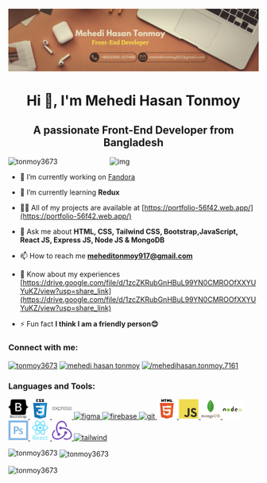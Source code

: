 ![logo](https://github.com/tonmoy3673/TonMoy/blob/main/Cover.jpg)
<h1 align="center">Hi 👋, I'm Mehedi Hasan Tonmoy</h1>
<h2 align="center">A passionate Front-End Developer from Bangladesh</h2>
<img align="right" alt="img" width="300" src="https://user-images.githubusercontent.com/55389276/140866485-8fb1c876-9a8f-4d6a-98dc-08c4981eaf70.gif">
<p align="left"> <img src="https://komarev.com/ghpvc/?username=tonmoy3673&label=Profile%20views&color=0e75b6&style=flat" alt="tonmoy3673" /> </p>

- 🔭 I’m currently working on [Fandora](https://fandora-tonmoy.netlify.app/)

- 🌱 I’m currently learning **Redux**

- 👨‍💻 All of my projects are available at [https://portfolio-56f42.web.app/](https://portfolio-56f42.web.app/)

- 💬 Ask me about **HTML, CSS, Tailwind CSS, Bootstrap,JavaScript, React JS, Express JS, Node JS & MongoDB**

- 📫 How to reach me **meheditonmoy917@gmail.com**

- 📄 Know about my experiences [https://drive.google.com/file/d/1zcZKRubGnHBuL99YN0CMROOfXXYUYuKZ/view?usp=share_link](https://drive.google.com/file/d/1zcZKRubGnHBuL99YN0CMROOfXXYUYuKZ/view?usp=share_link)

- ⚡ Fun fact **I think I am a friendly person😊**

<h3 align="left">Connect with me:</h3>
<p align="left">
<a href="https://twitter.com/tonmoy3673" target="blank"><img align="center" src="https://raw.githubusercontent.com/rahuldkjain/github-profile-readme-generator/master/src/images/icons/Social/twitter.svg" alt="tonmoy3673" height="30" width="40" /></a>
<a href="https://linkedin.com/in/mehedi hasan tonmoy" target="blank"><img align="center" src="https://raw.githubusercontent.com/rahuldkjain/github-profile-readme-generator/master/src/images/icons/Social/linked-in-alt.svg" alt="mehedi hasan tonmoy" height="30" width="40" /></a>
<a href="https://fb.com//mehedihasan.tonmoy.7161" target="blank"><img align="center" src="https://raw.githubusercontent.com/rahuldkjain/github-profile-readme-generator/master/src/images/icons/Social/facebook.svg" alt="/mehedihasan.tonmoy.7161" height="30" width="40" /></a>
</p>

<h3 align="left">Languages and Tools:</h3>
<p align="left"> <a href="https://getbootstrap.com" target="_blank" rel="noreferrer"> <img src="https://raw.githubusercontent.com/devicons/devicon/master/icons/bootstrap/bootstrap-plain-wordmark.svg" alt="bootstrap" width="40" height="40"/> </a> <a href="https://www.w3schools.com/css/" target="_blank" rel="noreferrer"> <img src="https://raw.githubusercontent.com/devicons/devicon/master/icons/css3/css3-original-wordmark.svg" alt="css3" width="40" height="40"/> </a> <a href="https://expressjs.com" target="_blank" rel="noreferrer"> <img src="https://raw.githubusercontent.com/devicons/devicon/master/icons/express/express-original-wordmark.svg" alt="express" width="40" height="40"/> </a> <a href="https://www.figma.com/" target="_blank" rel="noreferrer"> <img src="https://www.vectorlogo.zone/logos/figma/figma-icon.svg" alt="figma" width="40" height="40"/> </a> <a href="https://firebase.google.com/" target="_blank" rel="noreferrer"> <img src="https://www.vectorlogo.zone/logos/firebase/firebase-icon.svg" alt="firebase" width="40" height="40"/> </a> <a href="https://git-scm.com/" target="_blank" rel="noreferrer"> <img src="https://www.vectorlogo.zone/logos/git-scm/git-scm-icon.svg" alt="git" width="40" height="40"/> </a> <a href="https://www.w3.org/html/" target="_blank" rel="noreferrer"> <img src="https://raw.githubusercontent.com/devicons/devicon/master/icons/html5/html5-original-wordmark.svg" alt="html5" width="40" height="40"/> </a> <a href="https://developer.mozilla.org/en-US/docs/Web/JavaScript" target="_blank" rel="noreferrer"> <img src="https://raw.githubusercontent.com/devicons/devicon/master/icons/javascript/javascript-original.svg" alt="javascript" width="40" height="40"/> </a> <a href="https://www.mongodb.com/" target="_blank" rel="noreferrer"> <img src="https://raw.githubusercontent.com/devicons/devicon/master/icons/mongodb/mongodb-original-wordmark.svg" alt="mongodb" width="40" height="40"/> </a> <a href="https://nodejs.org" target="_blank" rel="noreferrer"> <img src="https://raw.githubusercontent.com/devicons/devicon/master/icons/nodejs/nodejs-original-wordmark.svg" alt="nodejs" width="40" height="40"/> </a> <a href="https://www.photoshop.com/en" target="_blank" rel="noreferrer"> <img src="https://raw.githubusercontent.com/devicons/devicon/master/icons/photoshop/photoshop-line.svg" alt="photoshop" width="40" height="40"/> </a> <a href="https://reactjs.org/" target="_blank" rel="noreferrer"> <img src="https://raw.githubusercontent.com/devicons/devicon/master/icons/react/react-original-wordmark.svg" alt="react" width="40" height="40"/> </a> <a href="https://redux.js.org" target="_blank" rel="noreferrer"> <img src="https://raw.githubusercontent.com/devicons/devicon/master/icons/redux/redux-original.svg" alt="redux" width="40" height="40"/> </a> <a href="https://tailwindcss.com/" target="_blank" rel="noreferrer"> <img src="https://www.vectorlogo.zone/logos/tailwindcss/tailwindcss-icon.svg" alt="tailwind" width="40" height="40"/> </a> </p>

<p><img align="left" src="https://github-readme-stats.vercel.app/api/top-langs?username=tonmoy3673&show_icons=true&locale=en&layout=compact" alt="tonmoy3673" /></p>

<p>&nbsp;<img align="center" src="https://github-readme-stats.vercel.app/api?username=tonmoy3673&show_icons=true&locale=en" alt="tonmoy3673" /></p>

<p><img align="center" src="https://github-readme-streak-stats.herokuapp.com/?user=tonmoy3673&" alt="tonmoy3673" /></p>
